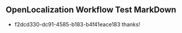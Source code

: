 ## OpenLocalization Workflow Test MarkDown
* f2dcd330-dc91-4585-b183-b4f41eace183 thanks!

<!--HONumber=Jul16_HO2-->



